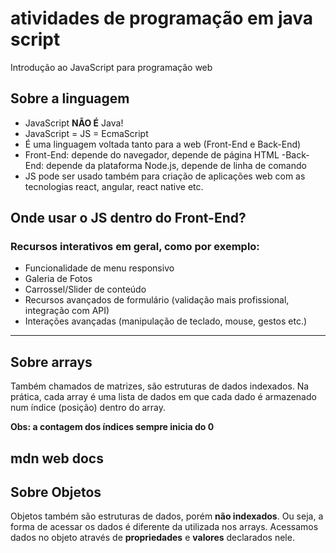 # atividades de programação em java script

Introdução ao JavaScript para programação web

## Sobre a linguagem

- JavaScript **NÃO É** Java!
- JavaScript = JS = EcmaScript
- É uma linguagem voltada tanto para a web (Front-End e Back-End)
- Front-End: depende do navegador, depende de página HTML
-Back-End: depende da plataforma Node.js, depende de linha de comando
- JS pode ser usado também para criação de aplicações web com as tecnologias react, angular, react native etc.

## Onde usar o JS dentro do Front-End?

### Recursos interativos em geral, como por exemplo:

- Funcionalidade de menu responsivo
- Galeria de Fotos
- Carrossel/Slider de conteúdo
- Recursos avançados de formulário (validação mais profissional, integração com API)
- Interações avançadas (manipulação de teclado, mouse, gestos etc.)

---

## Sobre arrays
Também chamados de matrizes, são estruturas de dados indexados. Na prática, cada array é uma lista de dados em que cada dado é armazenado num índice (posição) dentro do array.

**Obs: a contagem dos índices sempre inicia do 0**

## mdn web docs

## Sobre Objetos

Objetos também são estruturas de dados, porém **não indexados**. Ou seja, a forma de acessar os dados é diferente da utilizada nos arrays. Acessamos dados no objeto através de **propriedades** e **valores** declarados nele.

